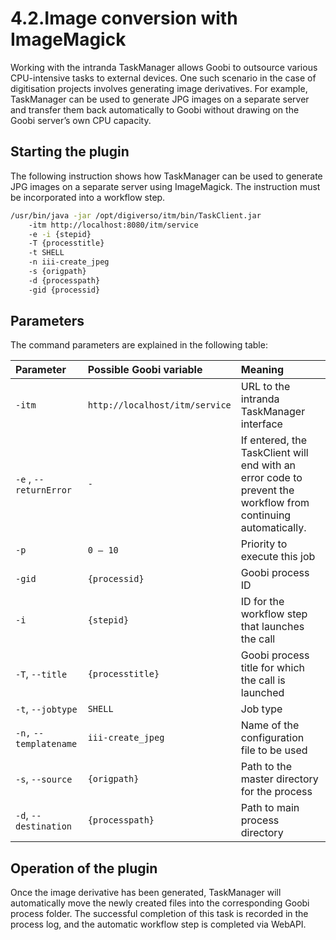 # 4.2.Image conversion with ImageMagick

Working with the intranda TaskManager allows Goobi to outsource various CPU-intensive tasks to external devices. One such scenario in the case of digitisation projects involves generating image derivatives. For example, TaskManager can be used to generate JPG images on a separate server and transfer them back automatically to Goobi without drawing on the Goobi server’s own CPU capacity.

## Starting the plugin

The following instruction shows how TaskManager can be used to generate JPG images on a separate server using ImageMagick. The instruction must be incorporated into a workflow step.

```bash
/usr/bin/java -jar /opt/digiverso/itm/bin/TaskClient.jar 
    -itm http://localhost:8080/itm/service 
    -e -i {stepid} 
    -T {processtitle} 
    -t SHELL 
    -n iii-create_jpeg 
    -s {origpath} 
    -d {processpath} 
    -gid {processid}
```

## Parameters

The command parameters are explained in the following table:

| Parameter | Possible Goobi variable | Meaning |
| :--- | :--- | :--- |
| `-itm` | `http://localhost/itm/service` | URL to the intranda TaskManager interface |
| `-e` , `--returnError` | `-` | If entered, the TaskClient will end with an error code to prevent the workflow from continuing automatically. |
| `-p` | `0 – 10` | Priority to execute this job |
| `-gid` | `{processid}` | Goobi process ID |
| `-i` | `{stepid}` | ID for the workflow step that launches the call |
| `-T`, `--title` | `{processtitle}` | Goobi process title for which the call is launched |
| `-t`, `--jobtype` | `SHELL` | Job type |
| `-n,` `--templatename` | `iii-create_jpeg` | Name of the configuration file to be used |
| `-s`, `--source` | `{origpath}` | Path to the master directory for the process |
| `-d`, `--destination` | `{processpath}` | Path to main process directory |

## Operation of the plugin

Once the image derivative has been generated, TaskManager will automatically move the newly created files into the corresponding Goobi process folder. The successful completion of this task is recorded in the process log, and the automatic workflow step is completed via WebAPI.

